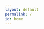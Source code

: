 ```yaml
---
layout: default
permalink: /
id: home
---
```

<script src="{{ '/assets/js/search.js' | relative_url }}" defer></script>
<link href="{{ '/pagefind/pagefind-ui.css' | relative_url }}" rel="stylesheet">
<script src="{{ '/pagefind/pagefind-ui.js' | relative_url }}" defer></script>
<script type="module">
  import PagefindHighlight from '{{ "/pagefind/pagefind-highlight.js" | relative_url }}';
  document.addEventListener('DOMContentLoaded', () => {
    new PagefindHighlight({ highlightParam: "highlight" });
  });
</script>
<div id="search" class="search-input-block"></div>
